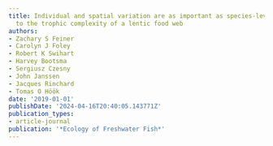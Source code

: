 ```yaml
---
title: Individual and spatial variation are as important as species-level variation
  to the trophic complexity of a lentic food web
authors:
- Zachary S Feiner
- Carolyn J Foley
- Robert K Swihart
- Harvey Bootsma
- Sergiusz Czesny
- John Janssen
- Jacques Rinchard
- Tomas O Höök
date: '2019-01-01'
publishDate: '2024-04-16T20:40:05.143771Z'
publication_types:
- article-journal
publication: '*Ecology of Freshwater Fish*'
---
```

